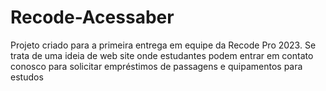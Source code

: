 # Recode-Acessaber
 Projeto criado para a primeira entrega em equipe da Recode Pro 2023. Se trata de uma ideia de web site onde estudantes podem entrar em contato conosco para solicitar empréstimos de passagens e quipamentos para estudos
